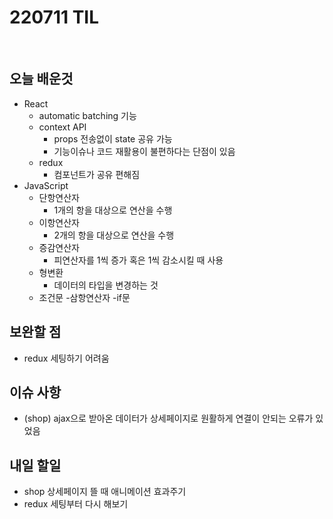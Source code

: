 # 220711 TIL

<br />

## 오늘 배운것

- React
  - automatic batching 기능
  - context API
    - props 전송없이 state 공유 가능
    - 기능이슈나 코드 재활용이 불편하다는 단점이 있음
  - redux
    - 컴포넌트가 공유 편해짐
- JavaScript
  - 단항연산자
    - 1개의 항을 대상으로 연산을 수행
  - 이항연산자
    - 2개의 항을 대상으로 연산을 수행
  - 증감연산자
    - 피연산자를 1씩 증가 혹은 1씩 감소시킬 때 사용
  - 형변환
    - 데이터의 타입을 변경하는 것
  - 조건문 -삼항연산자
    -if문
    <br />

## 보완할 점

- redux 세팅하기 어려움
  <br />

## 이슈 사항

- (shop) ajax으로 받아온 데이터가 상세페이지로 원활하게 연결이 안되는 오류가 있었음
  <br />

## 내일 할일

- shop 상세페이지 뜰 때 애니메이션 효과주기
- redux 세팅부터 다시 해보기
